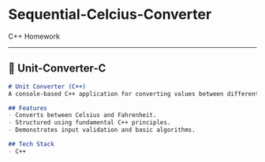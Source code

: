 # Sequential-Celcius-Converter
C++ Homework


---

## 📂 Unit-Converter-C
```markdown
# Unit Converter (C++)
A console-based C++ application for converting values between different units.

## Features
- Converts between Celsius and Fahrenheit.
- Structured using fundamental C++ principles.
- Demonstrates input validation and basic algorithms.

## Tech Stack
- C++

